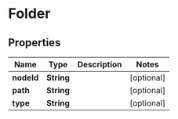 # Folder

## Properties
Name | Type | Description | Notes
------------ | ------------- | ------------- | -------------
**nodeId** | **String** |  |  [optional]
**path** | **String** |  |  [optional]
**type** | **String** |  |  [optional]
